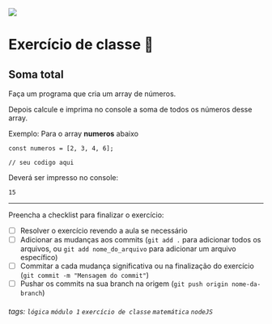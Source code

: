 ![](https://i.imgur.com/xG74tOh.png)

# Exercício de classe 🏫

## Soma total

Faça um programa que cria um array de números. 

Depois calcule e imprima no console a soma de todos os números desse array.

Exemplo: Para o array **numeros** abaixo
```javascript=
const numeros = [2, 3, 4, 6];

// seu codigo aqui
```
Deverá ser impresso no console:
```
15
```

---

Preencha a checklist para finalizar o exercício:

- [ ] Resolver o exercício revendo a aula se necessário
- [ ] Adicionar as mudanças aos commits (`git add .` para adicionar todos os arquivos, ou `git add nome_do_arquivo` para adicionar um arquivo específico)
- [ ] Commitar a cada mudança significativa ou na finalização do exercício (`git commit -m "Mensagem do commit"`)
- [ ] Pushar os commits na sua branch na origem (`git push origin nome-da-branch`)

###### tags: `lógica` `módulo 1` `exercício de classe` `matemática` `nodeJS`
